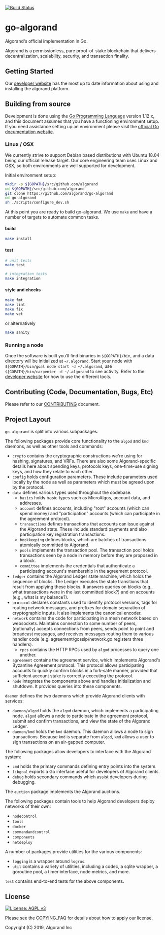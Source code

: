 [![Build Status](https://travis-ci.com/algorand/go-algorand.svg?token=25XP72ADqbCQJ3TJVC9S&branch=master)](https://travis-ci.com/algorand/go-algorand)

go-algorand
====================
Algorand's official implementation in Go.

Algorand is a permissionless, pure proof-of-stake blockchain that delivers decentralization, scalability, security, and transaction finality.

## Getting Started ##

Our [developer website][developer site url] has the most up to date information about using and installing the algorand platform.

## Building from source ##

Development is done using the [Go Programming Language](https://golang.org/) version 1.12.x, and this document assumes that you have a functioning environment setup. If you need assistance setting up an environment please visit the [official Go documentation website](https://golang.org/doc/).

### Linux / OSX ###

We currently strive to support Debian based distributions with Ubuntu 18.04 being our official release target. Our core engineering team uses Linux and OSX, so both environments are well supported for development.

Initial environment setup:
```bash
mkdir -p ${GOPATH}/src/github.com/algorand
cd ${GOPATH}/src/github.com/algorand
git clone https://github.com/algorand/go-algorand
cd go-algorand
sh ./scripts/configure_dev.sh
```

At this point you are ready to build go-algorand. We use `make` and have a number of targets to automate common tasks.

#### build
```bash
make install
```

#### test
```bash
# unit tests
make test 

# integration tests
make integration 
```

#### style and checks
```bash
make fmt
make lint
make fix
make vet
```
or alternatively
```bash
make sanity
```

### Running a node

Once the software is built you'll find binaries in `${GOPATH}/bin`, and a data directory will be initialized at `~/.algorand`. Start your node with `${GOPATH}/bin/goal node start -d ~/.algorand`, use `${GOPATH}/bin/carpenter -d ~/.algorand` to see activity. Refer to the [developer website][developer site url] for how to use the different tools.


## Contributing (Code, Documentation, Bugs, Etc) ##

Please refer to our [CONTRIBUTING](CONTRIBUTING.md) document.


## Project Layout ##

`go-algorand` is split into various subpackages.

The following packages provide core functionality to the `algod` and `kmd` daemons, as well as other tools and commands:

  - `crypto` contains the cryptographic constructions we're using for hashing, signatures, and VRFs. There are also some Algorand-specific details here about spending keys, protocols keys, one-time-use signing keys, and how they relate to each other.
  - `config` holds configuration parameters.  These include parameters used locally by the node as well as parameters which must be agreed upon by the protocol.
  - `data` defines various types used throughout the codebase.
	 - `basics` holds basic types such as MicroAlgos, account data, and addresses.
     - `account` defines accounts, including "root" accounts (which can spend money) and "participation" accounts (which can participate in the agreement protocol).
	 - `transactions` defines transactions that accounts can issue against the Algorand state.  These include standard payments and also participation key registration transactions.
	 - `bookkeeping` defines blocks, which are batches of transactions atomically committed to Algorand.
	 - `pools` implements the transaction pool.  The transaction pool holds transactions seen by a node in memory before they are proposed in a block.
	 - `committee` implements the credentials that authenticate a participating account's membership in the agreement protocol.
  - `ledger` contains the Algorand Ledger state machine, which holds the sequence of blocks.  The Ledger executes the state transitions that result from applying these blocks.  It answers queries on blocks (e.g., what transactions were in the last committed block?) and on accounts (e.g., what is my balance?).
  - `protocol` declares constants used to identify protocol versions, tags for routing network messages, and prefixes for domain separation of cryptographic inputs.  It also implements the canonical encoder.
  - `network` contains the code for participating in a mesh network based on websockets. Maintains connection to some number of peers, (optionally) accepts connections from peers, sends point to point and broadcast messages, and receives messages routing them to various handler code (e.g. agreement/gossip/network.go registers three handlers).
     - `rpcs` contains the HTTP RPCs used by `algod` processes to query one another.
  - `agreement` contains the agreement service, which implements Algorand's Byzantine Agreement protocol.  This protocol allows participating accounts to quickly confirm blocks in a fork-safe manner, provided that sufficient account stake is correctly executing the protocol.
  - `node` integrates the components above and handles initialization and shutdown.  It provides queries into these components.

`daemon` defines the two daemons which provide Algorand clients with services:

  - `daemon/algod` holds the `algod` daemon, which implements a participating node.  `algod` allows a node to participate in the agreement protocol, submit and confirm transactions, and view the state of the Algorand Ledger.
  - `daemon/kmd` holds the `kmd` daemon.  This daemon allows a node to sign transactions.  Because `kmd` is separate from `algod`, `kmd` allows a user to sign transactions on an air-gapped computer.
  
The following packages allow developers to interface with the Algorand system:

  - `cmd` holds the primary commands defining entry points into the system.
  - `libgoal` exports a Go interface useful for developers of Algorand clients.
  - `debug` holds secondary commands which assist developers during debugging.
  
The `auction` package implements the Algorand auctions.

The following packages contain tools to help Algorand developers deploy networks of their own:

  - `nodecontrol`
  - `tools`
  - `docker`
  - `commandandcontrol`
  - `components`
  - `netdeploy`
  
A number of packages provide utilities for the various components:

  - `logging` is a wrapper around `logrus`.
  - `util` contains a variety of utilities, including a codec, a sqlite wrapper, a goroutine pool, a timer interface, node metrics, and more.
  
`test` contains end-to-end tests for the above components.


## License
[![License: AGPL v3](https://img.shields.io/badge/License-AGPL%20v3-blue.svg)](COPYING)

Please see the [COPYING_FAQ](COPYING_FAQ) for details about how to apply our license.

Copyright (C) 2019, Algorand Inc

[developer site url]: https://developer.algorand.org/
